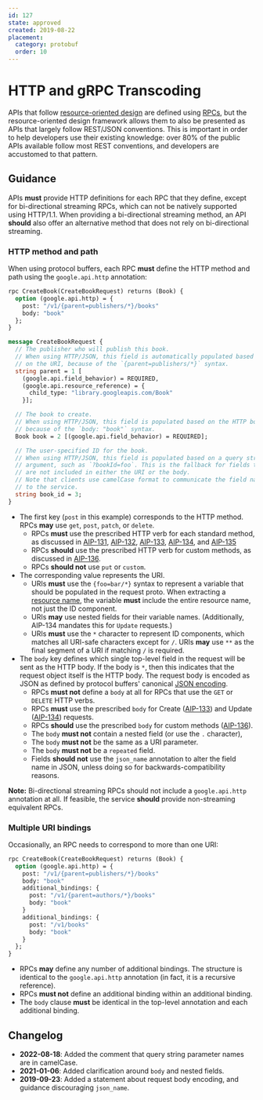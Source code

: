 ```yaml
---
id: 127
state: approved
created: 2019-08-22
placement:
  category: protobuf
  order: 10
---
```


# HTTP and gRPC Transcoding

APIs that follow [resource-oriented design][aip-121] are defined using
[RPCs][rpc], but the resource-oriented design framework allows them to also be
presented as APIs that largely follow REST/JSON conventions. This is important
in order to help developers use their existing knowledge: over 80% of the
public APIs available follow most REST conventions, and developers are
accustomed to that pattern.

## Guidance

APIs **must** provide HTTP definitions for each RPC that they define, except
for bi-directional streaming RPCs, which can not be natively supported using
HTTP/1.1. When providing a bi-directional streaming method, an API **should**
also offer an alternative method that does not rely on bi-directional
streaming.

### HTTP method and path

When using protocol buffers, each RPC **must** define the HTTP method and path
using the `google.api.http` annotation:

```proto
rpc CreateBook(CreateBookRequest) returns (Book) {
  option (google.api.http) = {
    post: "/v1/{parent=publishers/*}/books"
    body: "book"
  };
}

message CreateBookRequest {
  // The publisher who will publish this book.
  // When using HTTP/JSON, this field is automatically populated based
  // on the URI, because of the `{parent=publishers/*}` syntax.
  string parent = 1 [
    (google.api.field_behavior) = REQUIRED,
    (google.api.resource_reference) = {
      child_type: "library.googleapis.com/Book"
    }];

  // The book to create.
  // When using HTTP/JSON, this field is populated based on the HTTP body,
  // because of the `body: "book"` syntax.
  Book book = 2 [(google.api.field_behavior) = REQUIRED];

  // The user-specified ID for the book.
  // When using HTTP/JSON, this field is populated based on a query string
  // argument, such as `?bookId=foo`. This is the fallback for fields that
  // are not included in either the URI or the body.
  // Note that clients use camelCase format to communicate the field names
  // to the service.
  string book_id = 3;
}
```

- The first key (`post` in this example) corresponds to the HTTP method. RPCs
  **may** use `get`, `post`, `patch`, or `delete`.
  - RPCs **must** use the prescribed HTTP verb for each standard method, as
    discussed in [AIP-131][], [AIP-132][], [AIP-133][], [AIP-134][], and
    [AIP-135][]
  - RPCs **should** use the prescribed HTTP verb for custom methods, as
    discussed in [AIP-136][].
  - RPCs **should not** use `put` or `custom`.
- The corresponding value represents the URI.
  - URIs **must** use the `{foo=bar/*}` syntax to represent a variable that
    should be populated in the request proto. When extracting a [resource
    name][aip-122], the variable **must** include the entire resource name, not
    just the ID component.
  - URIs **may** use nested fields for their variable names. (Additionally,
    AIP-134 mandates this for `Update` requests.)
  - URIs **must** use the `*` character to represent ID components, which
    matches all URI-safe characters except for `/`. URIs **may** use `**` as
    the final segment of a URI if matching `/` is required.
- The `body` key defines which single top-level field in the request will be
  sent as the HTTP body. If the body is `*`, then this indicates that the
  request object itself is the HTTP body. The request body is encoded as JSON
  as defined by protocol buffers' canonical [JSON encoding][].
  - RPCs **must not** define a `body` at all for RPCs that use the `GET` or
    `DELETE` HTTP verbs.
  - RPCs **must** use the prescribed `body` for Create ([AIP-133][]) and Update
    ([AIP-134][]) requests.
  - RPCs **should** use the prescribed `body` for custom methods ([AIP-136][]).
  - The `body` **must not** contain a nested field (or use the `.` character),
  - The `body` **must not** be the same as a URI parameter.
  - The `body` **must not** be a `repeated` field.
  - Fields **should not** use the `json_name` annotation to alter the field
    name in JSON, unless doing so for backwards-compatibility reasons.

**Note:** Bi-directional streaming RPCs should not include a `google.api.http`
annotation at all. If feasible, the service **should** provide non-streaming
equivalent RPCs.

### Multiple URI bindings

Occasionally, an RPC needs to correspond to more than one URI:

```proto
rpc CreateBook(CreateBookRequest) returns (Book) {
  option (google.api.http) = {
    post: "/v1/{parent=publishers/*}/books"
    body: "book"
    additional_bindings: {
      post: "/v1/{parent=authors/*}/books"
      body: "book"
    }
    additional_bindings: {
      post: "/v1/books"
      body: "book"
    }
  };
}
```

- RPCs **may** define any number of additional bindings. The structure is
  identical to the `google.api.http` annotation (in fact, it is a recursive
  reference).
- RPCs **must not** define an additional binding within an additional binding.
- The `body` clause **must** be identical in the top-level annotation and each
  additional binding.

## Changelog

- **2022-08-18**: Added the comment that query string parameter names are
  in camelCase.
- **2021-01-06**: Added clarification around `body` and nested fields.
- **2019-09-23**: Added a statement about request body encoding, and guidance
  discouraging `json_name`.

<!-- prettier-ignore-start -->
[aip-121]: ./0121.md
[aip-122]: ./0122.md
[aip-131]: ./0131.md
[aip-132]: ./0132.md
[aip-133]: ./0133.md
[aip-134]: ./0134.md
[aip-135]: ./0135.md
[aip-136]: ./0136.md
[json encoding]: https://developers.google.com/protocol-buffers/docs/proto3#json
[rpc]: https://en.wikipedia.org/wiki/Remote_procedure_call
<!-- prettier-ignore-end -->
